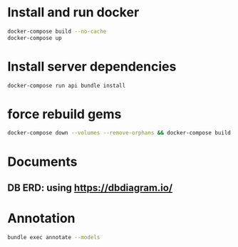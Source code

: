 # Install and run docker

```bash
docker-compose build --no-cache
docker-compose up
```

# Install server dependencies

```bash
docker-compose run api bundle install
```

# force rebuild gems

```bash
docker-compose down --volumes --remove-orphans && docker-compose build --no-cache && docker-compose up
```

# Documents

## DB ERD: using <https://dbdiagram.io/>

# Annotation

```bash
bundle exec annotate --models
```
